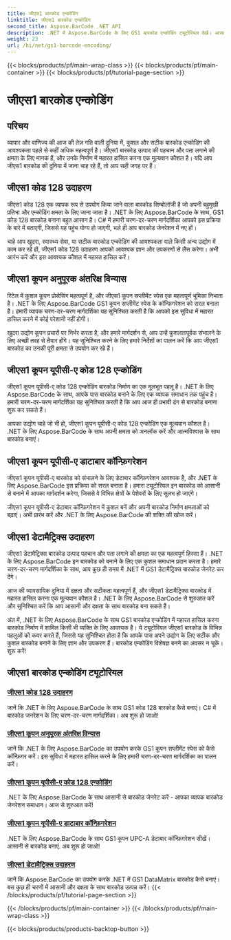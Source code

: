 ```yaml
---
title: जीएस1 बारकोड एन्कोडिंग
linktitle: जीएस1 बारकोड एन्कोडिंग
second_title: Aspose.BarCode .NET API
description: .NET में Aspose.BarCode के लिए GS1 बारकोड एन्कोडिंग ट्यूटोरियल देखें। आसानी से जीएस1 कोड 128, यूपीसी-ए और डेटामैट्रिक्स बारकोड बनाएं। अब शुरू हो जाओ!
weight: 23
url: /hi/net/gs1-barcode-encoding/
---
```


{{< blocks/products/pf/main-wrap-class >}}
{{< blocks/products/pf/main-container >}}
{{< blocks/products/pf/tutorial-page-section >}}

# जीएस1 बारकोड एन्कोडिंग


## परिचय
व्यापार और वाणिज्य की आज की तेज़ गति वाली दुनिया में, कुशल और सटीक बारकोड एन्कोडिंग की आवश्यकता पहले से कहीं अधिक महत्वपूर्ण है। जीएस1 बारकोड उत्पाद की पहचान और पता लगाने की क्षमता के लिए मानक हैं, और उनके निर्माण में महारत हासिल करना एक मूल्यवान कौशल है। यदि आप जीएस1 बारकोड की दुनिया में जाना चाह रहे हैं, तो आप सही जगह पर हैं।

## जीएस1 कोड 128 उदाहरण

जीएस1 कोड 128 एक व्यापक रूप से उपयोग किया जाने वाला बारकोड सिम्बोलॉजी है जो अपनी बहुमुखी प्रतिभा और एन्कोडिंग क्षमता के लिए जाना जाता है। .NET के लिए Aspose.BarCode के साथ, GS1 कोड 128 बारकोड बनाना बहुत आसान है। C# में हमारी चरण-दर-चरण मार्गदर्शिका आपको इस प्रक्रिया के बारे में बताएगी, जिससे यह पहुंच योग्य हो जाएगी, भले ही आप बारकोड जेनरेशन में नए हों।

चाहे आप खुदरा, स्वास्थ्य सेवा, या सटीक बारकोड एन्कोडिंग की आवश्यकता वाले किसी अन्य उद्योग में काम कर रहे हों, जीएस1 कोड 128 उदाहरण आपको आवश्यक ज्ञान और उपकरणों से लैस करेगा। अभी आरंभ करें और इस आवश्यक कौशल में महारत हासिल करें।

## जीएस1 कूपन अनुपूरक अंतरिक्ष विन्यास

रिटेल में कुशल कूपन प्रोसेसिंग महत्वपूर्ण है, और जीएस1 कूपन सप्लीमेंट स्पेस एक महत्वपूर्ण भूमिका निभाता है। .NET के लिए Aspose.BarCode GS1 कूपन सप्लीमेंट स्पेस के कॉन्फ़िगरेशन को सरल बनाता है। हमारी व्यापक चरण-दर-चरण मार्गदर्शिका यह सुनिश्चित करती है कि आपको इस सुविधा में महारत हासिल करने में कोई परेशानी नहीं होगी।

खुदरा उद्योग कूपन प्रचारों पर निर्भर करता है, और हमारे मार्गदर्शन से, आप उन्हें कुशलतापूर्वक संभालने के लिए अच्छी तरह से तैयार होंगे। यह सुनिश्चित करने के लिए हमारे निर्देशों का पालन करें कि आप जीएस1 बारकोड का उनकी पूरी क्षमता से उपयोग कर रहे हैं।

## जीएस1 कूपन यूपीसी-ए कोड 128 एन्कोडिंग

जीएस1 कूपन यूपीसी-ए कोड 128 एन्कोडिंग बारकोड निर्माण का एक मूलभूत पहलू है। .NET के लिए Aspose.BarCode के साथ, आपके पास बारकोड बनाने के लिए एक व्यापक समाधान तक पहुंच है। हमारी चरण-दर-चरण मार्गदर्शिका यह सुनिश्चित करती है कि आप आज ही प्रभावी ढंग से बारकोड बनाना शुरू कर सकते हैं।

आपका उद्योग चाहे जो भी हो, जीएस1 कूपन यूपीसी-ए कोड 128 एन्कोडिंग एक मूल्यवान कौशल है। .NET के लिए Aspose.BarCode के साथ अपनी क्षमता को अनलॉक करें और आत्मविश्वास के साथ बारकोड बनाएं।

## जीएस1 कूपन यूपीसी-ए डाटाबार कॉन्फ़िगरेशन

जीएस1 कूपन यूपीसी-ए बारकोड को संभालने के लिए डेटाबार कॉन्फ़िगरेशन आवश्यक है, और .NET के लिए Aspose.BarCode इस प्रक्रिया को सरल बनाता है। हमारा ट्यूटोरियल इन बारकोड को आसानी से बनाने में आपका मार्गदर्शन करेगा, जिससे वे विभिन्न क्षेत्रों के पेशेवरों के लिए सुलभ हो जाएंगे।

जीएस1 कूपन यूपीसी-ए डेटाबार कॉन्फ़िगरेशन में कुशल बनें और अपनी बारकोड निर्माण क्षमताओं को बढ़ाएं। अभी प्रारंभ करें और .NET के लिए Aspose.BarCode की शक्ति की खोज करें।

## जीएस1 डेटामैट्रिक्स उदाहरण

जीएस1 डेटामैट्रिक्स बारकोड उत्पाद पहचान और पता लगाने की क्षमता का एक महत्वपूर्ण हिस्सा हैं। .NET के लिए Aspose.BarCode इन बारकोड को बनाने के लिए एक कुशल समाधान प्रदान करता है। हमारे चरण-दर-चरण मार्गदर्शिका के साथ, आप कुछ ही समय में .NET में GS1 डेटामैट्रिक्स बारकोड जेनरेट कर देंगे।

आज की व्यावसायिक दुनिया में दक्षता और सटीकता महत्वपूर्ण हैं, और जीएस1 डेटामैट्रिक्स बारकोड में महारत हासिल करना एक मूल्यवान कौशल है। .NET के लिए Aspose.BarCode से शुरुआत करें और सुनिश्चित करें कि आप आसानी और दक्षता के साथ बारकोड बना सकते हैं।

अंत में, .NET के लिए Aspose.BarCode के साथ GS1 बारकोड एन्कोडिंग में महारत हासिल करना बारकोड निर्माण में शामिल किसी भी व्यक्ति के लिए आवश्यक है। ये ट्यूटोरियल जीएस1 बारकोड के विभिन्न पहलुओं को कवर करते हैं, जिससे यह सुनिश्चित होता है कि आपके पास अपने उद्योग के लिए सटीक और कुशल बारकोड बनाने के लिए ज्ञान और उपकरण हैं। बारकोड एन्कोडिंग विशेषज्ञ बनने का अवसर न चूकें। शुरू करें!
## जीएस1 बारकोड एन्कोडिंग ट्यूटोरियल
### [जीएस1 कोड 128 उदाहरण](./gs1-code-128-example/)
जानें कि .NET के लिए Aspose.BarCode के साथ GS1 कोड 128 बारकोड कैसे बनाएं। C# में बारकोड जनरेशन के लिए चरण-दर-चरण मार्गदर्शिका। अब शुरू हो जाओ!
### [जीएस1 कूपन अनुपूरक अंतरिक्ष विन्यास](./gs1-coupon-supplement-space-configuration/)
जानें कि .NET के लिए Aspose.BarCode का उपयोग करके GS1 कूपन सप्लीमेंट स्पेस को कैसे कॉन्फ़िगर करें। इस सुविधा में महारत हासिल करने के लिए हमारी चरण-दर-चरण मार्गदर्शिका का पालन करें।
### [जीएस1 कूपन यूपीसी-ए कोड 128 एन्कोडिंग](./gs1-coupon-upc-a-code-128-encoding/)
.NET के लिए Aspose.BarCode के साथ आसानी से बारकोड जेनरेट करें - आपका व्यापक बारकोड जेनरेशन समाधान। आज से शुरुआत करें!
### [जीएस1 कूपन यूपीसी-ए डाटाबार कॉन्फ़िगरेशन](./gs1-coupon-upc-a-databar-configuration/)
.NET के लिए Aspose.BarCode के साथ GS1 कूपन UPC-A डेटाबार कॉन्फ़िगरेशन सीखें। आसानी से बारकोड बनाएं. अब शुरू हो जाओ!
### [जीएस1 डेटामैट्रिक्स उदाहरण](./gs1-datamatrix-example/)
जानें कि Aspose.BarCode का उपयोग करके .NET में GS1 DataMatrix बारकोड कैसे बनाएं। बस कुछ ही चरणों में आसानी और दक्षता के साथ बारकोड उत्पन्न करें।
{{< /blocks/products/pf/tutorial-page-section >}}

{{< /blocks/products/pf/main-container >}}
{{< /blocks/products/pf/main-wrap-class >}}

{{< blocks/products/products-backtop-button >}}
